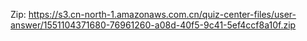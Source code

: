Zip: https://s3.cn-north-1.amazonaws.com.cn/quiz-center-files/user-answer/1551104371680-76961260-a08d-40f5-9c41-5ef4ccf8a10f.zip